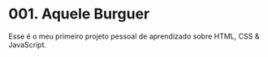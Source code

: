# <b>001.</b> Aquele Burguer 
<p>Esse é o meu primeiro projeto pessoal de aprendizado sobre HTML, CSS & JavaScript.</p>
